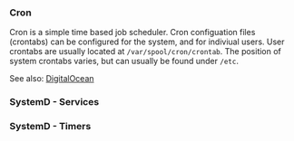 ### Cron
Cron is a simple time based job scheduler. Cron configuation files (crontabs) can be configured for the system, and for indiviual users. User crontabs are usually located at `/var/spool/cron/crontab`. The position of system crontabs varies, but can usually be found under `/etc`.

See also: [DigitalOcean](https://www.digitalocean.com/community/tutorials/how-to-use-cron-to-automate-tasks-on-a-vps)

### SystemD - Services 


### SystemD - Timers 
